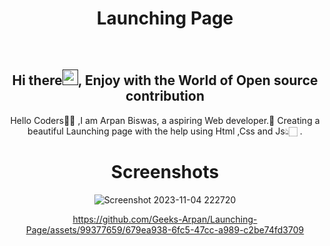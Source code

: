 <h1 align="center"> Launching Page </h1>

<div align="center">
<br>
<h2 align="center">Hi there<a href=""><img src="https://raw.githubusercontent.com/MartinHeinz/MartinHeinz/master/wave.gif" width="25" height="25"/></a>, Enjoy with the World of Open source contribution </h2>


<p>Hello Coders👨‍💻 ,I am Arpan Biswas, a aspiring Web developer.🤖 Creating a beautiful Launching page with the help using Html ,Css and Js👆🏻 .</p>


# Screenshots
![Screenshot 2023-11-04 222720](https://github.com/Geeks-Arpan/Launching-Page/assets/99377659/4550e4aa-d54d-4a12-8221-94ebe967d0b8)

https://github.com/Geeks-Arpan/Launching-Page/assets/99377659/679ea938-6fc5-47cc-a989-c2be74fd3709